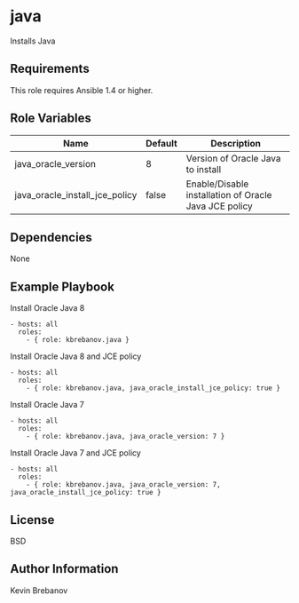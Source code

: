 java
====

Installs Java

Requirements
------------

This role requires Ansible 1.4 or higher.

Role Variables
--------------

| Name                           | Default | Description                                           |
|--------------------------------|---------|-------------------------------------------------------|
| java_oracle_version            | 8       | Version of Oracle Java to install                     |
| java_oracle_install_jce_policy | false   | Enable/Disable installation of Oracle Java JCE policy |

Dependencies
------------

None

Example Playbook
----------------

Install Oracle Java 8
```
- hosts: all
  roles:
    - { role: kbrebanov.java }
```

Install Oracle Java 8 and JCE policy
```
- hosts: all
  roles:
    - { role: kbrebanov.java, java_oracle_install_jce_policy: true }
```

Install Oracle Java 7
```
- hosts: all
  roles:
    - { role: kbrebanov.java, java_oracle_version: 7 }
```

Install Oracle Java 7 and JCE policy
```
- hosts: all
  roles:
    - { role: kbrebanov.java, java_oracle_version: 7, java_oracle_install_jce_policy: true }
```

License
-------

BSD

Author Information
------------------

Kevin Brebanov
